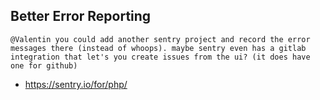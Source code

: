 
## Better Error Reporting

~~~
@Valentin you could add another sentry project and record the error messages there (instead of whoops). maybe sentry even has a gitlab integration that let's you create issues from the ui? (it does have one for github)
~~~

 - <https://sentry.io/for/php/>

